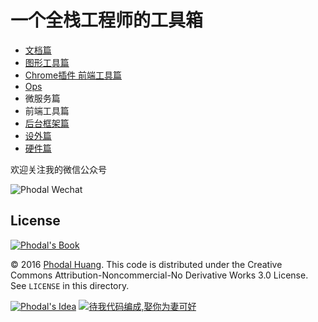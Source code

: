 # 一个全栈工程师的工具箱

 - [文档篇](./chapters/documents.md)
 - [图形工具篇](./chapters/graphics.md)
 - [Chrome插件 前端工具篇](./chapters/chrome-plugins.md)
 - [Ops](./chapters/ops.md)
 - 微服务篇
 - 前端工具篇
 - [后台框架篇](./chapters/backend.md)
 - [设外篇](./chapters/devices.md)
 - [硬件篇](./chapters/hardware.md)

欢迎关注我的微信公众号

![Phodal Wechat](http://articles.phodal.com/qrcode.jpg)

License
---

[![Phodal's Book](http://brand.phodal.com/shields/book-small.svg)](https://www.phodal.com/)

© 2016 [Phodal Huang](https://www.phodal.com). This code is distributed under the Creative Commons Attribution-Noncommercial-No Derivative Works 3.0  License. See `LICENSE` in this directory.

[![Phodal's Idea](http://brand.phodal.com/shields/idea-small.svg)](http://ideas.phodal.com/) [![待我代码编成,娶你为妻可好](http://brand.phodal.com/slogan/slogan.svg)](http://www.xuntayizhan.com/person/ji-ke-ai-qing-zhi-er-shi-dai-wo-dai-ma-bian-cheng-qu-ni-wei-qi-ke-hao-wan/)
